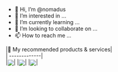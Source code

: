 - 👋 Hi, I’m @nomadus
- 👀 I’m interested in ...
- 🌱 I’m currently learning ...
- 💞️ I’m looking to collaborate on ...
- 📫 How to reach me ...

<!---
nomadus/nomadus is a ✨ special ✨ repository because its `README.md` (this file) appears on your GitHub profile.
You can click the Preview link to take a look at your changes.
--->

|🚀 My recommended products & services|<br>| -------------|<br>|<a target="_blank" href="https://omnipost.biz/campaigns/linode-dollar50-credit-active-678/?type=click&amp;source=applications&amp;sourceId=41"><img align="center" src="https://omnipost.biz/api/posts/41/svg"/></a>| |<a target="_blank" href="https://omnipost.biz/campaigns/logrocket-increase-product-usage-19/?type=click&amp;source=applications&amp;sourceId=42"><img align="center" src="https://omnipost.biz/api/posts/42/svg"/></a>| |<a target="_blank" href="https://omnipost.biz/campaigns/rapyd-hosted-checkout-366/?type=click&amp;source=applications&amp;sourceId=43"><img align="center" src="https://omnipost.biz/api/posts/43/svg"/></a>|
